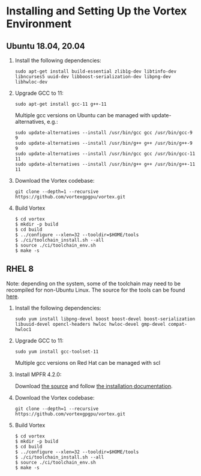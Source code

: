 # Installing and Setting Up the Vortex Environment

## Ubuntu 18.04, 20.04

1. Install the following dependencies:

   ```
   sudo apt-get install build-essential zlib1g-dev libtinfo-dev libncurses5 uuid-dev libboost-serialization-dev libpng-dev libhwloc-dev
   ```

2. Upgrade GCC to 11:

   ```
   sudo apt-get install gcc-11 g++-11
   ```

   Multiple gcc versions on Ubuntu can be managed with update-alternatives, e.g.:

   ```
   sudo update-alternatives --install /usr/bin/gcc gcc /usr/bin/gcc-9 9
   sudo update-alternatives --install /usr/bin/g++ g++ /usr/bin/g++-9 9
   sudo update-alternatives --install /usr/bin/gcc gcc /usr/bin/gcc-11 11
   sudo update-alternatives --install /usr/bin/g++ g++ /usr/bin/g++-11 11
   ```

3. Download the Vortex codebase:

   ```
   git clone --depth=1 --recursive https://github.com/vortexgpgpu/vortex.git
   ```
4. Build Vortex

   ```
   $ cd vortex
   $ mkdir -p build
   $ cd build
   $ ../configure --xlen=32 --tooldir=$HOME/tools
   $ ./ci/toolchain_install.sh --all
   $ source ./ci/toolchain_env.sh
   $ make -s
   ```


## RHEL 8
Note: depending on the system, some of the toolchain may need to be recompiled for non-Ubuntu Linux. The source for the tools can be found [here](https://github.com/vortexgpgpu/).

1. Install the following dependencies:

   ```
   sudo yum install libpng-devel boost boost-devel boost-serialization libuuid-devel opencl-headers hwloc hwloc-devel gmp-devel compat-hwloc1
   ```

2. Upgrade GCC to 11:

   ```
   sudo yum install gcc-toolset-11
   ```

   Multiple gcc versions on Red Hat can be managed with scl

3. Install MPFR 4.2.0:

   Download [the source](https://ftp.gnu.org/gnu/mpfr/) and follow [the installation documentation](https://www.mpfr.org/mpfr-current/mpfr.html#How-to-Install).

4. Download the Vortex codebase:

   ```
   git clone --depth=1 --recursive https://github.com/vortexgpgpu/vortex.git
   ```

5. Build Vortex

   ```
   $ cd vortex
   $ mkdir -p build
   $ cd build
   $ ../configure --xlen=32 --tooldir=$HOME/tools
   $ ./ci/toolchain_install.sh --all
   $ source ./ci/toolchain_env.sh
   $ make -s
   ```

